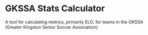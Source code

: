 # GKSSA Stats Calculator
A tool for calculating metrics, primarily ELO, for teams in the GKSSA (Greater Kingston Senior Soccer Association). 
